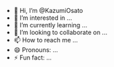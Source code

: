 - 👋 Hi, I’m @KazumiOsato
- 👀 I’m interested in ...
- 🌱 I’m currently learning ...
- 💞️ I’m looking to collaborate on ...
- 📫 How to reach me ...
- 😄 Pronouns: ...
- ⚡ Fun fact: ...

<!---
KazumiOsato/KazumiOsato is a ✨ special ✨ repository because its `README.md` (this file) appears on your GitHub profile.
You can click the Preview link to take a look at your changes.
--->
